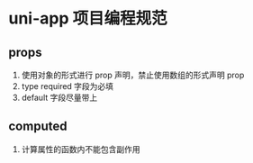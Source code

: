 # uni-app 项目编程规范

## props

1. 使用对象的形式进行 prop 声明，禁止使用数组的形式声明 prop
2. type required 字段为必填
3. default 字段尽量带上

## computed

1. 计算属性的函数内不能包含副作用
